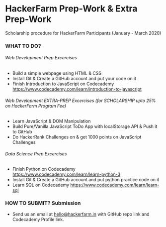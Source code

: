 # HackerFarm Prep-Work & Extra Prep-Work
Scholarship procedure for HackerFarm Participants (January - March 2020)

### WHAT TO DO? 

###### Web Development Prep Excercises
- Build a simple webpage using HTML & CSS
- Install Git & Create a GitHub account and put your code on it
- Finish Introduction to JavaScript on Codecademy https://www.codecademy.com/learn/introduction-to-javascript

###### Web Development EXTRA-PREP Excercises (for SCHOLARSHIP upto 25% on HackerFarm Program Fee)
- Learn JavaScript & DOM Manipulation 
- Build Pure/Vanilla JavaScript ToDo App with localStorage API & Push it to GitHub
- Do HackerRank Challenges on & get 1000 points on JavaScript Challenges


###### Data Science Prep Excercises
- Finish Python on Codecademy https://www.codecademy.com/learn/learn-python-3
- Install Git & Create a GitHub account and put python practice code on it
- Learn SQL on Codecademy https://www.codecademy.com/learn/learn-sql

### HOW TO SUBMIT? Submission
- Send us an email at hello@hackerfarm.in with GitHub repo link and Codecademy Profile link.
